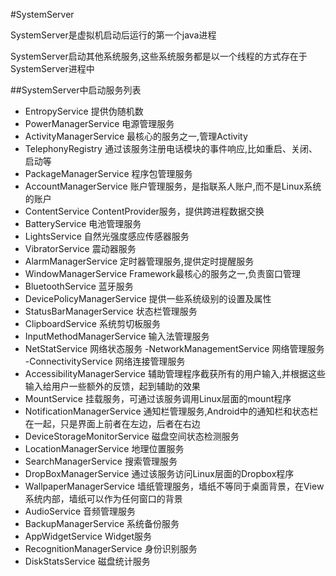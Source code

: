 
#SystemServer

SystemServer是虚拟机启动后运行的第一个java进程

SystemServer启动其他系统服务,这些系统服务都是以一个线程的方式存在于SystemServer进程中

##SystemServer中启动服务列表

- EntropyService        提供伪随机数
- PowerManagerService 电源管理服务
- ActivityManagerService  最核心的服务之一,管理Activity
- TelephonyRegistry 通过该服务注册电话模块的事件响应,比如重启、关闭、启动等
- PackageManagerService 程序包管理服务
- AccountManagerService 账户管理服务，是指联系人账户,而不是Linux系统的账户
- ContentService  ContentProvider服务，提供跨进程数据交换
- BatteryService  电池管理服务
- LightsService 自然光强度感应传感器服务
- VibratorService 震动器服务
- AlarmManagerService 定时器管理服务,提供定时提醒服务
- WindowManagerService  Framework最核心的服务之一,负责窗口管理
- BluetoothService  蓝牙服务
- DevicePolicyManagerService  提供一些系统级别的设置及属性
- StatusBarManagerService 状态栏管理服务
- ClipboardService  系统剪切板服务
- InputMethodManagerService 输入法管理服务
- NetStatService  网络状态服务
-NetworkManagementService 网络管理服务
-ConnectivityService  网络连接管理服务
- AccessibilityManagerService 辅助管理程序截获所有的用户输入,并根据这些输入给用户一些额外的反馈，起到辅助的效果
- MountService  挂载服务，可通过该服务调用Linux层面的mount程序
- NotificationManagerService  通知栏管理服务,Android中的通知栏和状态栏在一起，只是界面上前者在左边，后者在右边
- DeviceStorageMonitorService 磁盘空间状态检测服务
- LocationManagerService  地理位置服务
- SearchManagerService  搜索管理服务
- DropBoxManagerService 通过该服务访问Linux层面的Dropbox程序
- WallpaperManagerService 墙纸管理服务，墙纸不等同于桌面背景，在View系统内部，墙纸可以作为任何窗口的背景
- AudioService  音频管理服务
- BackupManagerService  系统备份服务
- AppWidgetService  Widget服务
- RecognitionManagerService 身份识别服务
- DiskStatsService  磁盘统计服务
